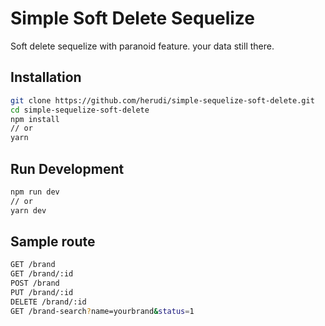 # Simple Soft Delete Sequelize
Soft delete sequelize with paranoid feature. your data still there.

## Installation
```bash
git clone https://github.com/herudi/simple-sequelize-soft-delete.git
cd simple-sequelize-soft-delete
npm install
// or 
yarn
```

## Run Development
```bash
npm run dev
// or
yarn dev
```

## Sample route
```bash
GET /brand
GET /brand/:id
POST /brand
PUT /brand/:id
DELETE /brand/:id
GET /brand-search?name=yourbrand&status=1
```
